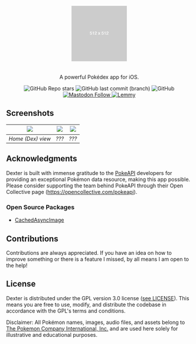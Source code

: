 <br/>

<div align="center">
  <img src="https://github.com/seaneoo/Dexter/blob/main/docs/icon.png?raw=true" width="150"/>
  <br/>
  <br/>
  <p>A powerful Pokédex app for iOS.</p>
  <img alt="GitHub Repo stars" src="https://img.shields.io/github/stars/seaneoo/Dexter?logo=github"> <img alt="GitHub last commit (branch)" src="https://img.shields.io/github/last-commit/seaneoo/Dexter/main?logo=github"> <img alt="GitHub" src="https://img.shields.io/github/license/seaneoo/Dexter">
  <br/>
  <a href="https://mastodon.social/@dexterapp"><img alt="Mastodon Follow" src="https://img.shields.io/mastodon/follow/110771056430504940?style=flat&logo=mastodon&color=%2397c803">
</a> <a href="https://lemm.ee/c/dexterapp"><img alt="Lemmy" src="https://img.shields.io/lemmy/dexterapp%40lemm.ee?logo=lemmy&label=dexterapp%40lemm.ee&color=%2397c803"></a>
</div>

## Screenshots

| ![](https://files.catbox.moe/bruor6.png) | ![](https://files.catbox.moe/d2g6hm.png) | ![](https://files.catbox.moe/d2g6hm.png)
|:--:|:--:|:--:| 
| *Home (Dex) view* | *???* | *???* |

## Acknowledgments

Dexter is built with immense gratitude to the [PokeAPI](https://pokeapi.co/) developers for providing an exceptional Pokémon data resource, making this app possible. Please consider supporting the team behind PokeAPI through their Open Collective page (https://opencollective.com/pokeapi).

### Open Source Packages

- [CachedAsyncImage](https://github.com/lorenzofiamingo/swiftui-cached-async-image)

## Contributions

Contributions are always appreciated. If you have an idea on how to improve something or there is a feature I missed, by all means I am open to the help!

## License

Dexter is distributed under the GPL version 3.0 license ([see LICENSE](LICENSE)). This means you are free to use, modify, and distribute the codebase in accordance with the GPL's terms and conditions.

Disclaimer: All Pokémon names, images, audio files, and assets belong to [The Pokemon Company International, Inc.](https://corporate.pokemon.com/en-us/) and are used here solely for illustrative and educational purposes.

